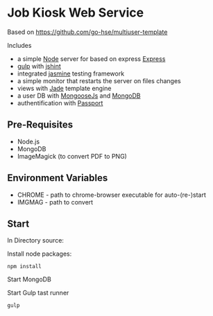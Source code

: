 # Job Kiosk Web Service

Based on https://github.com/go-hse/multiuser-template

Includes
- a simple [Node](https://nodejs.org "Node.js") server for based on express [Express](http://expressjs.com/ "Express Framework") 
- [gulp](http://gulpjs.com/) with [jshint](http://jshint.com/)
- integrated [jasmine](http://jasmine.github.io/) testing framework
- a simple monitor that restarts the server on files changes
- views with [Jade](http://jade-lang.com/) template engine
- a user DB with [MongooseJs](http://mongoosejs.com/) and [MongoDB](https://www.mongodb.org/)
- authentification with [Passport](http://passportjs.org/)

## Pre-Requisites
- Node.js
- MongoDB
- ImageMagick (to convert PDF to PNG)

## Environment Variables
- CHROME - path to chrome-browser executable for auto-(re-)start
- IMGMAG - path to convert 

## Start
In Directory source:

Install node packages:

```
npm install
```
Start MongoDB

Start Gulp tast runner
```
gulp
```
